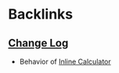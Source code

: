 
# Backlinks
## [Change Log](<Change Log.md>)
- Behavior of [Inline Calculator](<Inline Calculator.md>)

